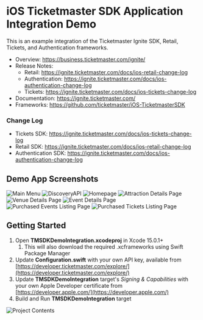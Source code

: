 # iOS Ticketmaster SDK Application Integration Demo

This is an example integration of the Ticketmaster Ignite SDK, Retail, Tickets, and Authentication frameworks.

* Overview: https://business.ticketmaster.com/ignite/
* Release Notes: 
  * Retail: https://ignite.ticketmaster.com/docs/ios-retail-change-log
  * Authentication: https://ignite.ticketmaster.com/docs/ios-authentication-change-log
  * Tickets: https://ignite.ticketmaster.com/docs/ios-tickets-change-log
* Documentation: https://ignite.ticketmaster.com/
* Frameworks: https://github.com/ticketmaster/iOS-TicketmasterSDK

### Change Log

* Tickets SDK: https://ignite.ticketmaster.com/docs/ios-tickets-change-log
* Retail SDK: https://ignite.ticketmaster.com/docs/ios-retail-change-log
* Authentication SDK: https://ignite.ticketmaster.com/docs/ios-authentication-change-log

## Demo App Screenshots

<img src="Screenshots/MainMenu.jpg" alt="Main Menu" /> <img src="Screenshots/DiscoveryAPI.jpg" alt="DiscoveryAPI" /> 
<img src="Screenshots/Homepage.jpg" alt="Homepage" /> <img src="Screenshots/AttractionEvents.jpg" alt="Attraction Details Page" /> <img src="Screenshots/VenueEvents.jpg" alt="Venue Details Page" />
 <img src="Screenshots/Purchase.jpg" alt="Event Details Page" />
 <img src="Screenshots/PurchasedEvents.jpg" alt="Purchased Events Listing Page" /> <img src="Screenshots/Tickets.jpg" alt="Purchased Tickets Listing Page" />


## Getting Started

1. Open **TMSDKDemoIntegration.xcodeproj** in Xcode 15.0.1+
   1. This will also download the required .xcframeworks using Swift Package Manager
2. Update **Configuration.swift** with your own API key, available from [https://developer.ticketmaster.com/explore/](https://developer.ticketmaster.com/explore/)
3. Update **TMSDKDemoIntegration** target's _Signing & Capabilities_ with your own Apple Developer certificate from [https://developer.apple.com/](https://developer.apple.com/)
4. Build and Run **TMSDKDemoIntegration** target

 <img src="Screenshots/Project.jpg" alt="Project Contents" />
